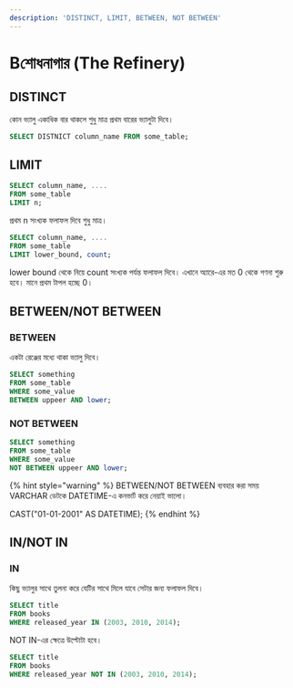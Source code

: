 ```yaml
---
description: 'DISTINCT, LIMIT, BETWEEN, NOT BETWEEN'
---
```


# Bশোধনাগার \(The Refinery\)

## DISTINCT

কোন ভ্যালু একাধিক বার থাকলে শুধু মাত্র প্রথম বারের ভ্যালুটা দিবে।

```sql
SELECT DISTNICT column_name FROM some_table;
```

## LIMIT

```sql
SELECT column_name, ....
FROM some_table
LIMIT n;
```

প্রথম n সংখ্যক ফলাফল  দিবে শুধু মাত্র।

```sql
SELECT column_name, ....
FROM some_table
LIMIT lower_bound, count;
```

lower bound থেকে নিয়ে count সংখ্যক পর্যন্ত ফলাফল দিবে। এখানে অ্যারে-এর মত 0 থেকে গণনা শুরু হবে। মানে প্রথম টাপল হচ্ছে 0।

## BETWEEN/NOT BETWEEN

### BETWEEN

একটা রেঞ্জের মধ্যে থাকা ভ্যালু দিবে।

```sql
SELECT something
FROM some_table
WHERE some_value 
BETWEEN uppeer AND lower;
```

### NOT BETWEEN

```sql
SELECT something
FROM some_table
WHERE some_value 
NOT BETWEEN uppeer AND lower;
```

{% hint style="warning" %}
BETWEEN/NOT BETWEEN ব্যবহার করা সময় VARCHAR ডেটকে DATETIME-এ কনভার্ট করে নেয়াই ভালো।

CAST\("01-01-2001" AS DATETIME\);
{% endhint %}

## IN/NOT IN

### IN

কিছু ভ্যালুর সাথে তুলনা করে যেটির সাথে মিলে যাবে সেটার জন্য ফলাফল দিবে।

```sql
SELECT title
FROM books
WHERE released_year IN (2003, 2010, 2014);
```

NOT IN-এর ক্ষেত্রে উল্টোটা হবে।

```sql
SELECT title
FROM books
WHERE released_year NOT IN (2003, 2010, 2014);
```









